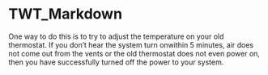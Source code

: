 # TWT_Markdown
One way to do this is to try to adjust the temperature on your old thermostat. If you don’t hear the system turn onwithin 5 minutes, air does not come out from the vents or the old thermostat does not even power on, then you have successfully turned off the power to your system.
